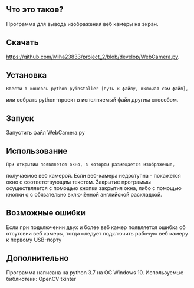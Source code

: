   Что это такое?
  --------------
  Программа для вывода изображения веб камеры на экран.

  Скачать
  -------
  https://github.com/Miha23833/project_2/blob/develop/WebCamera.py.


  Установка
  ---------  
    Ввести в консоль python pyinstaller [путь к файлу, включая сам файл], 
  или собрать python-проект в исполняемый файл другим способом.

  Запуск
  ------
  Запустить файл WebCamera.py

  Использование
  -------------
    При открытии появляется окно, в котором размещается изображение,
  получаемое веб камерой. Если веб-камера недоступна - покажется окно с
  соответствующим текстом. Закрытие программы осуществляется с помощью кнопки
  закрытия окна, либо с помощью кнопки q с обязательно включённой английской 
  раскладкой.

  Возможные ошибки
  ----------------
  Если при подключении двух и более веб камер появляется ошибка об отсутсвии
  веб камеры, тогда следует подключить рабочую веб камеру к первому USB-порту

  Дополнительно
  -------------
  Программа написана на python 3.7 на ОС Windows 10.
  Используемые библиотеки:
    OpenCV
    tkinter 